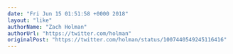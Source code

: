 ```yaml
---
date: "Fri Jun 15 01:51:58 +0000 2018"
layout: "like"
authorName: "Zach Holman"
authorUrl: "https://twitter.com/holman"
originalPost: "https://twitter.com/holman/status/1007440549245116416"
---
```

